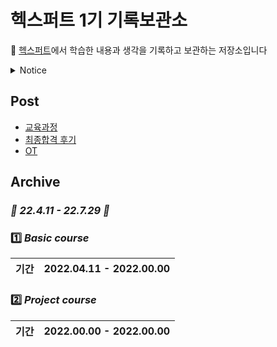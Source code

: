 # 헥스퍼트 1기 기록보관소

🌹 [헥스퍼트](https://www.saramin.co.kr/zf_user/jobs/relay/view?isMypage=no&rec_idx=42519821&recommend_ids=eJxNj8kVw0AMQqvJHaH9nELcfxcZ2%2FHIxw8InozuYNdRlE9%2B7YWHXYJqF%2BIouX3LSnD5fSHpmRzXSRl0b2Xu8OC%2F28qd%2Btr2UOy4JuLdTajVRrFW84U4EV6y2rertg4G14qoTbglOh8kJPIKP1X0niEzIDFViFLu28Hnpyi%2FhR9c2ks7&view_type=search&searchword=%EC%9E%90%EB%B0%94+%EC%9D%80%ED%96%89&searchType=search&gz=1&t_ref_content=generic&t_ref=search&paid_fl=n#seq=0)에서 학습한 내용과 생각을 기록하고 보관하는 저장소입니다

<details>
<summary></r>Notice </summary>
<ul>
<li><a href="">22-04-09 테스트용</a></li>
</ul>
</details>

## Post
- [교육과정](https://github.com/Jinuk93/HecSpurt/blob/master/Post/curriculum.md)
- [최종합격 후기](https://github.com/Jinuk93/HecSpurt/blob/master/Post/Before%20start%2C.md)
- [OT](https://github.com/Jinuk93/HecSpurt/blob/master/Post/OT.md)

## Archive

### ***🌼 22.4.11 - 22.7.29 🌼***

### 1️⃣ ***Basic course*** 

|기간|2022.04.11 - 2022.00.00|
|---|---|



### 2️⃣ ***Project course***

|기간|2022.00.00 - 2022.00.00|
|---|---|
